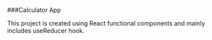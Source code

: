 ###Calculator App

This project is created using React functional components and mainly includes useReducer hook.